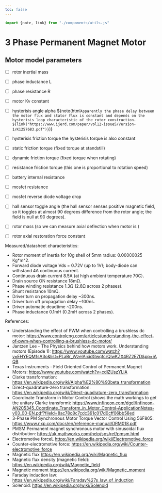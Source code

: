 ```yaml
---
toc: false
---
```


```js
import {note, link} from "./components/utils.js"
```

<div class="hero">

3 Phase Permanent Magnet Motor
=============================


Motor model parameters
----------------------

* [ ] rotor inertial mass
* [ ] phase inductance L
* [ ] phase resistance R
* [ ] motor Kv constant
* [ ] hysterisis angle alpha ${note(html`
	Apparently the phase delay between the motor flux and stator flux is constant and
	depends on the hysterisis loop characteristic of the rotor construction.
	${link("https://www.ijerd.com/paper/vol12-issue5/Version-1/K1257683.pdf")}
`)}
* [ ] hysterisis friction torque
	the hysterisis torque is also constant
* [ ] static friction torque (fixed torque at standstill)
* [ ] dynamic friction torque (fixed torque when rotating)
* [ ] resistance friction torque (this one is proportional to rotation speed)
* [ ] battery internal resistance
* [ ] mosfet resistance
* [ ] mosfet reverse diode voltage drop
* [ ] hall sensor toggle angle (the hall sensor senses positive magnetic field, so it
toggles at almost 90 degrees difference from the rotor angle; the field is null at 90 degrees).
* [ ] rotor mass (so we can measure axial deflection when motor is )
* [ ] rotor axial restoration force constant



Measured/datasheet characteristics:
* Rotor moment of inertia for 10g shell of 5mm radius: 0.00000025 Kg*m^2.
* Forward diode voltage Vds = 0.72V (up to 1V); body-diode can withstand 4A continuous current.
* Continuous drain current 8.5A (at high ambient temperature 70C).
* Drain source ON resistance 18mΩ.
* Phase winding resistance 1.3Ω (2.6Ω across 2 phases).
* Shunt resistance 10mΩ.
* Driver turn on propagation delay ~300ns.
* Driver turn off propagation delay ~100ns.
* Driver automatic deadtime ~200ns.
* Phase inductance 0.1mH (0.2mH across 2 phases).

References:
* Understanding the effect of PWM when controlling a brushless dc motor: https://www.controleng.com/articles/understanding-the-effect-of-pwm-when-controlling-a-brushless-dc-motor/
* Jantzen Lee - The Physics behind how motors work. Understanding motors (Episode 1): https://www.youtube.com/watch?v=EHYEQM1sA3o&list=PLaBr_WzeIAixidGwqfcrQlwKZX4RZ2E7D&pp=iAQB
* Texas Instruments - Field Oriented Control of Permanent Magnet Motors: https://www.youtube.com/watch?v=cdiZUszYLiA
* Clarke transformation: https://en.wikipedia.org/wiki/Alpha%E2%80%93beta_transformation
* Direct-quadrature-zero transformation: https://en.wikipedia.org/wiki/Direct-quadrature-zero_transformation
* Coordinate Transform in Motor Control (shows the math workings to get the unitary Clarke transform): https://www.infineon.com/dgdl/Infineon-AN205345_Coordinate_Transform_in_Motor_Control-ApplicationNotes-v03_00-EN.pdf?fileId=8ac78c8c7cdc391c017d0cff06bb58ed
* 3-Phase PM Synchronous Motor Torque Vector Control Using 56F805: https://www.nxp.com/docs/en/reference-manual/DRM018.pdf
* PMSM Permanent magnet synchronous motor with sinusoidal flux distribution: https://uk.mathworks.com/help/sps/ref/pmsm.html
* Electromotive forceL https://en.wikipedia.org/wiki/Electromotive_force
* Counter-electromotive force: https://en.wikipedia.org/wiki/Counter-electromotive_force
* Magnetic flux https://en.wikipedia.org/wiki/Magnetic_flux
* Magnetic flux density (magnetic field): https://en.wikipedia.org/wiki/Magnetic_field
* Magnetic moment https://en.wikipedia.org/wiki/Magnetic_moment
* Faraday induction law: https://en.wikipedia.org/wiki/Faraday%27s_law_of_induction
* Solenoid: https://en.wikipedia.org/wiki/Solenoid


</div>